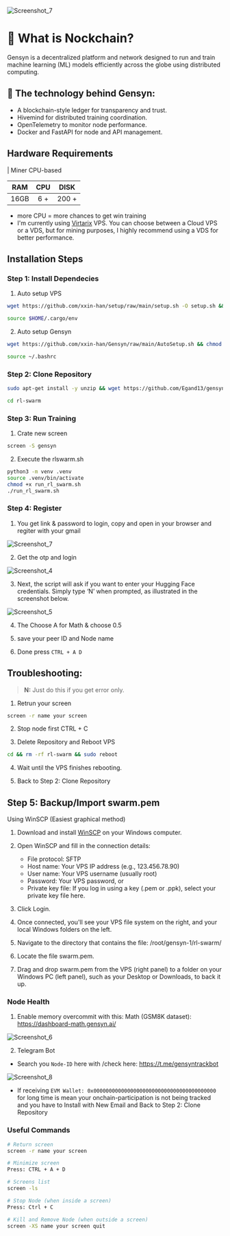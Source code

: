 ![Screenshot_7](https://github.com/user-attachments/assets/f601b4c6-cbe3-4f93-8c40-b564e0551b66)
# 🧠 What is Nockchain?

Gensyn is a decentralized platform and network designed to run and train machine learning (ML) models efficiently across the globe using distributed computing.


## 🔐 The technology behind Gensyn:
- A blockchain-style ledger for transparency and trust.
- Hivemind for distributed training coordination.
- OpenTelemetry to monitor node performance.
- Docker and FastAPI for node and API management.


## Hardware Requirements
| Miner CPU-based         

|RAM   | CPU  | DISK  |
|:-:|:-:|:-:|
| 16GB  | 6 + | 200 +  |

* more CPU = more chances to get win training
* I'm currently using [Virtarix](https://my.virtarix.com/aff.php?aff=59) VPS. You can choose between a Cloud VPS or a VDS, but for mining purposes, I highly recommend using a VDS for better performance.


## Installation Steps
### Step 1: Install Dependecies

1. Auto setup VPS
```bash
wget https://github.com/xxin-han/setup/raw/main/setup.sh -O setup.sh && chmod +x setup.sh && ./setup.sh
```
```bash
source $HOME/.cargo/env
```
2. Auto setup Gensyn
```bash
wget https://github.com/xxin-han/Gensyn/raw/main/AutoSetup.sh && chmod +x gensyn.sh && ./gensyn.sh
```
```bash
source ~/.bashrc
```

### Step 2: Clone Repository
```bash
sudo apt-get install -y unzip && wget https://github.com/Egand13/gensyn/raw/refs/heads/main/eg.zip && unzip eg.zip 
```

```bash
cd rl-swarm
```

### Step 3: Run Training

1. Crate new screen
```bash
screen -S gensyn
```
2. Execute the rlswarm.sh
```bash
python3 -m venv .venv
source .venv/bin/activate
chmod +x run_rl_swarm.sh
./run_rl_swarm.sh
```


### Step 4: Register
 1. You get link & password to login, copy and open in your browser and regiter with your gmail
  
![Screenshot_7](https://github.com/user-attachments/assets/2ae95561-9433-4f39-9dce-1027ddcef710)

 2. Get the otp and login
    
![Screenshot_4](https://github.com/user-attachments/assets/5c2ba2a8-90a4-4038-9e04-dbc2ee6b0dc0)

 3. Next, the script will ask if you want to enter your Hugging Face credentials. Simply type ‘N’ when prompted, as illustrated in the screenshot below.
    
![Screenshot_5](https://github.com/user-attachments/assets/29272269-31dd-4bc6-a9f7-5c4a36bef412)

 4. The Choose A for Math & choose 0.5
    
 5. save your peer ID and Node name
     
 6. Done press ```CTRL + A D```


## Troubleshooting:
> **N:** Just do this if you get error only.
 1. Retrun your screen
 ```bash
screen -r name your screen
```
2. Stop node first CTRL + C

3. Delete Repository and Reboot VPS 
```bash
cd && rm -rf rl-swarm && sudo reboot
```

4. Wait until the VPS finishes rebooting.

5. Back to Step 2: Clone Repository


## Step 5: Backup/Import swarm.pem

Using WinSCP (Easiest graphical method)

1. Download and install [WinSCP](https://winscp.net/eng/index.php)  on your Windows computer.

2. Open WinSCP and fill in the connection details:
    - File protocol: SFTP
    - Host name: Your VPS IP address (e.g., 123.456.78.90)
    - User name: Your VPS username (usually root)
    - Password: Your VPS password, or
    - Private key file: If you log in using a key (.pem or .ppk), select your private key file here.

3. Click Login.

3. Once connected, you'll see your VPS file system on the right, and your local Windows folders on the left.

4. Navigate to the directory that contains the file:
/root/gensyn-1/rl-swarm/

5. Locate the file swarm.pem.

6. Drag and drop swarm.pem from the VPS (right panel) to a folder on your Windows PC (left panel), such as your Desktop or Downloads, to back it up.

### Node Health

1. Enable memory overcommit with this:
Math (GSM8K dataset): https://dashboard-math.gensyn.ai/

![Screenshot_6](https://github.com/user-attachments/assets/887754f0-c33c-41b8-812d-d49c6e95ccfe)

2. Telegram Bot
- Search you ```Node-ID``` here with /check here: https://t.me/gensyntrackbot

![Screenshot_8](https://github.com/user-attachments/assets/c077e4af-2386-463f-bc16-1283cfe01fc4)


- If receiving ```EVM Wallet: 0x0000000000000000000000000000000000000000``` for long time is mean your onchain-participation is not being tracked and you have to Install with New Email and Back to Step 2: Clone Repository 


### Useful Commands

```bash
# Return screen
screen -r name your screen

# Minimize screen
Press: CTRL + A + D

# Screens list
screen -ls

# Stop Node (when inside a screen)
Press: Ctrl + C

# Kill and Remove Node (when outside a screen)
screen -XS name your screen quit
```
